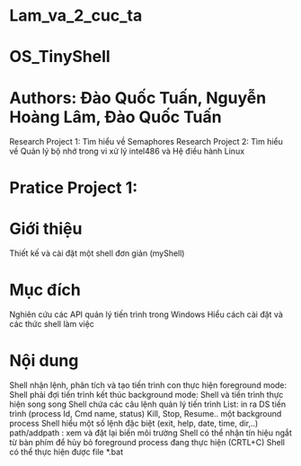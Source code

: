 # Lam_va_2_cuc_ta
# OS_TinyShell 
# Authors: Đào Quốc Tuấn, Nguyễn Hoàng Lâm, Đào Quốc Tuấn
Research Project 1: Tìm hiểu về Semaphores
Research Project 2: Tìm hiểu về Quản lý bộ nhớ trong vi xử lý intel486 và Hệ điều hành Linux
# Pratice Project 1: 
# Giới thiệu
Thiết kế và cài đặt một shell đơn giản (myShell)
# Mục đích
Nghiên cứu các API quản lý tiến trình trong Windows
Hiểu cách cài đặt và các thức shell làm việc
# Nội dung
Shell nhận lệnh, phân tích và tạo tiến trình con thực hiện
    foreground mode: Shell phải đợi tiến trình kết thúc
    background mode: Shell và tiến trình thực hiện song song
Shell chứa các câu lệnh quản lý tiến trình
    List: in ra DS tiến trình (process Id, Cmd name, status)
    Kill, Stop, Resume.. một background process
    Shell hiểu một số lệnh đặc biệt (exit, help, date, time, dir,..)
    path/addpath : xem và đặt lại biến môi trường
    Shell có thể nhận tín hiệu ngắt từ bàn phím để hủy bỏ
    foreground process đang thực hiện (CRTL+C)
    Shell có thể thực hiện được file *.bat